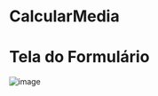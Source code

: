 # CalcularMedia

# Tela do Formulário

![image](https://github.com/GuilhermeRCoelho/CalcularMedia/assets/148068426/6de0cc37-42d3-443e-827a-3abe29794d2f)
